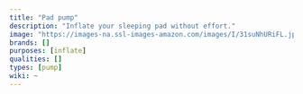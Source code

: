 ```yaml
---
title: "Pad pump"
description: "Inflate your sleeping pad without effort."
image: "https://images-na.ssl-images-amazon.com/images/I/31suNhURiFL.jpg"
brands: []
purposes: [inflate]
qualities: []
types: [pump]
wiki: ~
---
```


